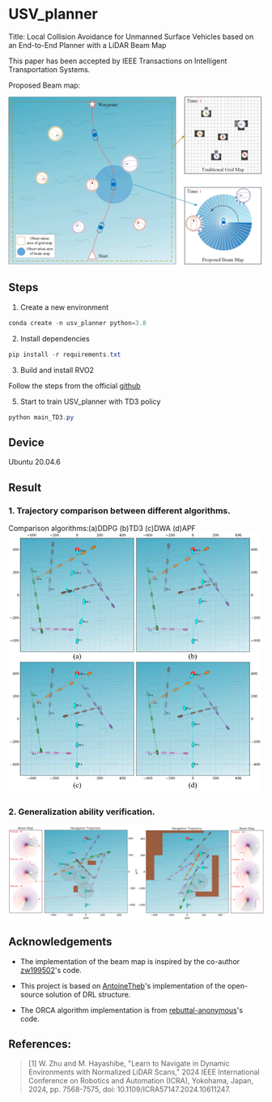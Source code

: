 # USV_planner
Title: Local Collision Avoidance for Unmanned Surface Vehicles based on an End-to-End Planner with a LiDAR Beam Map

This paper has been accepted by IEEE Transactions on Intelligent Transportation Systems.

Proposed Beam map:

<img width="500" alt="beam-map" src="figure/beam-map.png" />



## Steps
1. Create a new environment

```powershell
conda create -n usv_planner python=3.8
```
2. Install dependencies

```powershell
pip install -r requirements.txt
```
3. Build and install RVO2

Follow the steps from the official [github](https://github.com/rebuttal-anonymous/Python-RVO2)

5. Start to train USV_planner with TD3 policy

```powershell
python main_TD3.py
```

## Device
Ubuntu 20.04.6

## Result 

### 1. Trajectory comparison between different algorithms. 
Comparison algorithms:(a)DDPG (b)TD3 (c)DWA (d)APF
<img width="500" alt="comparison" src="figure/comparison.png" />

### 2. Generalization ability verification.
<img width="700" alt="generalization" src="figure/generalization.png" />


## Acknowledgements
- The implementation of the beam map is inspired by the co-author [zw199502](https://github.com/zw199502/LSTM_EGO?tab=readme-ov-file#lstm_ego)'s code.

 - This project is based on [AntoineTheb](https://github.com/AntoineTheb/RNN-RL)'s implementation of the open-source solution of DRL structure.
 
 - The ORCA algorithm implementation is from [rebuttal-anonymous](https://github.com/rebuttal-anonymous/Python-RVO2)'s code.
 
 ## References:
 

> [1] W. Zhu and M. Hayashibe, "Learn to Navigate in Dynamic Environments with Normalized LiDAR Scans," 2024 IEEE International Conference on Robotics and Automation (ICRA), Yokohama, Japan, 2024, pp. 7568-7575, doi: 10.1109/ICRA57147.2024.10611247. 


